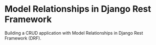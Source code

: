 # Model Relationships in Django Rest Framework
Building a CRUD application with Model Relationships in Django Rest Framework (DRF).

